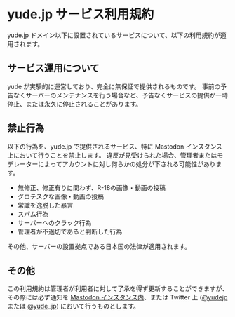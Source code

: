# yude.jp サービス利用規約
yude.jp ドメイン以下に設置されているサービスについて、以下の利用規約が適用されます。

## サービス運用について
yude が実験的に運営しており、完全に無保証で提供されるものです。 事前の予告なくサーバーのメンテナンスを行う場合など、予告なくサービスの提供が一時停止、または永久に停止されることがあります。

## 禁止行為
以下の行為を、yude.jp で提供されるサービス、特に Mastodon インスタンス上において行うことを禁止します。
違反が見受けられた場合、管理者またはモデレーターによってアカウントに対し何らかの処分が下される可能性があります。

* 無修正、修正有りに問わず、R-18の画像・動画の投稿
* グロテスクな画像・動画の投稿
* 常識を逸脱した暴言
* スパム行為
* サーバーへのクラック行為
* 管理者が不適切であると判断した行為

その他、サーバーの設置拠点である日本国の法律が適用されます。

## その他
この利用規約は管理者が利用者に対して了承を得ず更新することができますが、その際には必ず通知を [Mastodon インスタンス内](https://don.yude.jp/@yude)、または Twitter 上 ([@yudejp](https://twitter.com/yudejp) または [@yude_jp](https://twitter.com/yude_jp)) において行うものとします。
